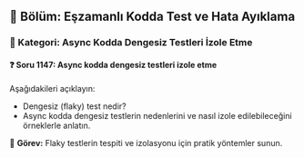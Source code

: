 ## 📘 Bölüm: Eşzamanlı Kodda Test ve Hata Ayıklama  
### 🔹 Kategori: Async Kodda Dengesiz Testleri İzole Etme  
#### ❓ Soru 1147: Async kodda dengesiz testleri izole etme

Aşağıdakileri açıklayın:

- Dengesiz (flaky) test nedir?
- Async kodda dengesiz testlerin nedenlerini ve nasıl izole edilebileceğini örneklerle anlatın.

🔧 **Görev:** Flaky testlerin tespiti ve izolasyonu için pratik yöntemler sunun.
